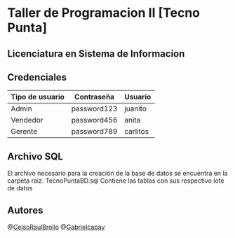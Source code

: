 # Taller de Programacion II [Tecno Punta]
## Licenciatura en Sistema de Informacion


## Credenciales

|Tipo de usuario| Contraseña|Usuario|
|--|--|--|
| Admin |password123  |juanito
| Vendedor |password456  |anita
| Gerente |password789 | carlitos

## Archivo SQL

El archivo necesario para la creación de la base de datos se encuentra en la carpeta raiz. 
TecnoPuntaBD.sql
Contiene las tablas con sus respectivo lote de datos



## Autores
@[CelsoRaulBrollo](https://github.com/CelsoRaulBrollo)
@[Gabrielcapay](https://github.com/gabrielcapay)
